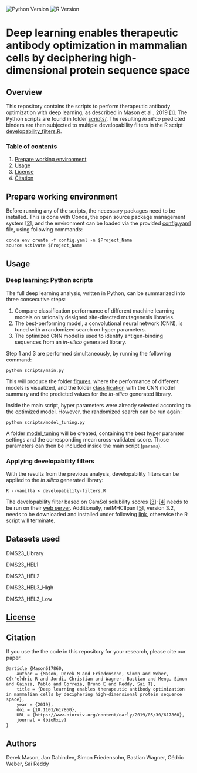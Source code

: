 ![Python Version](https://img.shields.io/badge/Python%20Version-3.7.1-blue.svg)
![R Version](https://img.shields.io/badge/R%20Version-3.6.0-green.svg)

# Deep learning enables therapeutic antibody optimization in mammalian cells by deciphering high-dimensional protein sequence space

## Overview

This repository contains the scripts to perform therapeutic antibody optimization with deep learning, as described in Mason et al., 2019 [[1](https://www.biorxiv.org/content/10.1101/617860v2.abstract)]. The Python scripts are found in folder [scripts/](scripts/). The resulting *in silico* predicted binders are then subjected to multiple developability filters in the R script [developability_filters.R](developability_filters.R).

### Table of contents

1. [Prepare working environment](#prepare-working-environment)
2. [Usage](#usage)
3. [License](#license)
4. [Citation](#citation)

## Prepare working environment

Before running any of the scripts, the necessary packages need to be installed. This is done with Conda, the open source package management system [[2](https://docs.conda.io/)], and the environment can be loaded via the provided [config.yaml](config.yaml) file, using following commands:

```
conda env create -f config.yaml -n $Project_Name
source activate $Project_Name
```

## Usage

### Deep learning: Python scripts

The full deep learning analysis, written in Python, can be summarized into three consecutive steps:

 1. Compare classification performance of different machine learning models on rationally designed site-directed mutagenesis libraries.
 2. The best-performing model, a convolutional neural network (CNN), is tuned with a randomized search on hyper parameters.
 3. The optimized CNN model is used to identify antigen-binding sequences from an *in-silico* generated library.

Step 1 and 3 are performed simultaneously, by running the following command:

`python scripts/main.py`

This will produce the folder [figures](figures/), where the performance of different models is visualized, and the folder [classification](classification/) with the CNN model summary and the predicted values for the *in-silico* generated library.

Inside the main script, hyper parameters were already selected according to the optimized model. However, the randomized search can be run again:

`python scripts/model_tuning.py`

A folder [model_tuning](model_tuning/) will be created, containing the best hyper paramter settings and the corresponding mean cross-validated score. Those parameters can then be included inside the main script (`params`).

### Applying developability filters

With the results from the previous analysis, developability filters can be applied to the *in silico* generated library:

`R --vanilla < developability-filters.R`

The developability filter based on CamSol solubility scores [[3](http://dx.doi.org/10.1016/j.jmb.2014.09.026)]-[[4](https://www.nature.com/articles/s41598-017-07800-w)] needs to be run on their [web server](http://www-mvsoftware.ch.cam.ac.uk/index.php/camsolintrinsic). Additionally, netMHCIIpan [[5](https://www.ncbi.nlm.nih.gov/pubmed/29315598)], version 3.2, needs to be downloaded and installed under following [link](https://services.healthtech.dtu.dk/service.php?NetMHCIIpan-3.2), otherwise the R script will terminate.

## Datasets used

DMS23_Library

DMS23_HEL1

DMS23_HEL2

DMS23_HEL3_High

DMS23_HEL3_Low

## [License](https://raw.githubusercontent.com/dahjan/DMS_opt/master/LICENSE.md)

## Citation

If you use the the code in this repository for your research, please cite our paper.

```
@article {Mason617860,
	author = {Mason, Derek M and Friedensohn, Simon and Weber, C{\'e}dric R and Jordi, Christian and Wagner, Bastian and Meng, Simon and Gainza, Pablo and Correia, Bruno E and Reddy, Sai T},
	title = {Deep learning enables therapeutic antibody optimization in mammalian cells by deciphering high-dimensional protein sequence space},
	year = {2019},
	doi = {10.1101/617860},
	URL = {https://www.biorxiv.org/content/early/2019/05/30/617860},
	journal = {bioRxiv}
}
```

## Authors

Derek Mason, Jan Dahinden, Simon Friedensohn, Bastian Wagner, Cédric Weber, Sai Reddy
